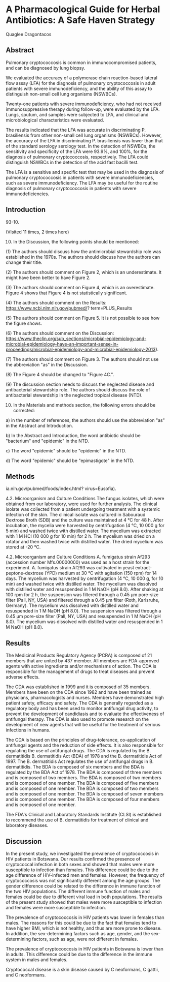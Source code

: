 # A Pharmacological Guide for Herbal Antibiotics: A Safe Haven Strategy
Quaglee Dragontacos


## Abstract
Pulmonary cryptococcosis is common in immunocompromised patients, and can be diagnosed by lung biopsy.

We evaluated the accuracy of a polymerase chain reaction-based lateral flow assay (LFA) for the diagnosis of pulmonary cryptococcosis in adult patients with severe immunodeficiency, and the ability of this assay to distinguish non-small cell lung organisms (NSWBCs).

Twenty-one patients with severe immunodeficiency, who had not received immunosuppressive therapy during follow-up, were evaluated by the LFA. Lungs, sputum, and samples were subjected to LFA, and clinical and microbiological characteristics were evaluated.

The results indicated that the LFA was accurate in discriminating P. brasiliensis from other non-small cell lung organisms (NSWBCs). However, the accuracy of the LFA in discriminating P. brasiliensis was lower than that of the standard serology serology test. In the detection of NSWBCs, the sensitivity and specificity of the LFA were 93.9%, and 100%, for the diagnosis of pulmonary cryptococcosis, respectively. The LFA could distinguish NSWBCs in the detection of the acid fast bacilli test.

The LFA is a sensitive and specific test that may be used in the diagnosis of pulmonary cryptococcosis in patients with severe immunodeficiencies, such as severe immunodeficiency. The LFA may be useful for the routine diagnosis of pulmonary cryptococcosis in patients with severe immunodeficiencies.


## Introduction
93-10.

(Visited 11 times, 2 times here)

10. In the Discussion, the following points should be mentioned:

(1) The authors should discuss how the antimicrobial stewardship role was established in the 1970s. The authors should discuss how the authors can change their title.

(2) The authors should comment on Figure 2, which is an underestimate. It might have been better to have Figure 2.

(3) The authors should comment on Figure 4, which is an overestimate. Figure 4 shows that Figure 4 is not statistically significant.

(4) The authors should comment on the Results: https://www.ncbi.nlm.nih.gov/pubmed/? term=PLUS_Results

(5) The authors should comment on Figure 5. It is not possible to see how the figure shows.

(6) The authors should comment on the Discussion: https://www.theclin.org/sub_sections/microbial-epidemiology-and-microbial-epidemiology-have-an-important-sense-in-proceedings/microbial-epidemiology-and-microbial-epidemiology-2013).

(7) The authors should comment on Figure 3. The authors should not use the abbreviation "as" in the Discussion.

(8) The Figure 4 should be changed to "Figure 4C.".

(9) The discussion section needs to discuss the neglected disease and antibacterial stewardship role. The authors should discuss the role of antibacterial stewardship in the neglected tropical disease (NTD).

10. In the Materials and methods section, the following errors should be corrected:

a) in the number of references, the authors should use the abbreviation "as" in the Abstract and Introduction.

b) In the Abstract and Introduction, the word antibiotic should be "bacterium" and "epidemic" in the NTD.

c) The word "epidemic" should be "epidemic" in the NTD.

d) The word "epidemic" should be "epimastigote" in the NTD.


## Methods
ia.nih.gov/pubmed/foods/index.html? virus=Eusofia).

4.2. Microorganism and Culture Conditions
The fungus isolates, which were obtained from our laboratory, were used for further analysis. The clinical isolate was collected from a patient undergoing treatment with a systemic infection of the skin. The clinical isolate was cultured in Sabouraud Dextrose Broth (SDB) and the culture was maintained at 4 °C for 48 h. After incubation, the mycelia were harvested by centrifugation (4 °C, 10 000 g for 5 min) and washed twice with distilled water. The mycelium was extracted with 1 M HCl (10 000 g for 10 min) for 2 h. The mycelium was dried on a rotator and then washed twice with distilled water. The dried mycelium was stored at -20 °C.

4.2. Microorganism and Culture Conditions
A. fumigatus strain Af293 (accession number Mfs.00000000) was used as a host strain for the experiment. A. fumigatus strain Af293 was cultivated in yeast extract-peptone-dextrose (YPD) medium at 30 °C with agitation (150 rpm) for 14 days. The mycelium was harvested by centrifugation (4 °C, 10 000 g, for 10 min) and washed twice with distilled water. The mycelium was dissolved with distilled water and resuspended in 1 M NaOH (pH 8.0). After shaking at 100 rpm for 2 h, the suspension was filtered through a 0.45 µm pore-size filter (Pall, NY, USA) and filtered through a 0.45 µm filter (Roth, Karlsruhe, Germany). The mycelium was dissolved with distilled water and resuspended in 1 M NaOH (pH 8.0). The suspension was filtered through a 0.45 µm pore-size filter (Pall, NY, USA) and resuspended in 1 M NaOH (pH 8.0). The mycelium was dissolved with distilled water and resuspended in 1 M NaOH (pH 8.0).


## Results
The Medicinal Products Regulatory Agency (PCRA) is composed of 21 members that are united by 437 member. All members are FDA-approved agents with active ingredients and/or mechanisms of action. The CDA is responsible for the management of drugs to treat diseases and prevent adverse effects.

The CDA was established in 1999 and it is composed of 35 members. Members have been on the CDA since 1982 and have been trained as physicians, pharmacologists and nurses. Members have demonstrated high patient safety, efficacy and safety. The CDA is generally regarded as a regulatory body and has been used to monitor antifungal drug activity, to prevent the development of candidiasis and to evaluate the effectiveness of antifungal therapy. The CDA is also used to promote research on the development of new agents that will be useful for the treatment of serious infections in humans.

The CDA is based on the principles of drug-tolerance, co-application of antifungal agents and the reduction of side effects. It is also responsible for regulating the use of antifungal drugs. The CDA is regulated by the B. dermatitidis B. dermatitidis Act (BDA) of 1978 and the B. dermatitidis Act of 1997. The B. dermatitidis Act regulates the use of antifungal drugs in B. dermatitidis. The BDA is composed of six members and the BDA is regulated by the BDA Act of 1978. The BDA is composed of three members and is composed of two members. The BDA is composed of two members and is composed of one member. The BDA is composed of five members and is composed of one member. The BDA is composed of two members and is composed of one member. The BDA is composed of seven members and is composed of one member. The BDA is composed of four members and is composed of one member.

The FDA's Clinical and Laboratory Standards Institute (CLSI) is established to recommend the use of B. dermatitidis for treatment of clinical and laboratory diseases.


## Discussion
In the present study, we investigated the prevalence of cryptococcosis in HIV patients in Botswana. Our results confirmed the presence of cryptococcal infection in both sexes and showed that males were more susceptible to infection than females. This difference could be due to the age difference of HIV-infected men and females. However, the frequency of cryptococcosis was not significantly different among the age groups. The gender difference could be related to the difference in immune function of the two HIV populations. The different immune function of males and females could be due to different viral load in both populations. The results of the present study showed that males were more susceptible to infection and females were more susceptible to infection.

The prevalence of cryptococcosis in HIV patients was lower in females than males. The reasons for this could be due to the fact that females tend to have higher BMI, which is not healthy, and thus are more prone to disease. In addition, the sex-determining factors such as age, gender, and the sex-determining factors, such as age, were not different in females.

The prevalence of cryptococcosis in HIV patients in Botswana is lower than in adults. This difference could be due to the difference in the immune system in males and females.

Cryptococcal disease is a skin disease caused by C neoformans, C gattii, and C neoformans.
